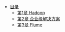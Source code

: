 * [目录](README.md)
    * [第1章 Hadoop](contents/ch01.md)
    * [第2章 企业级解决方案](contents/ch02.md)
    * [第3章 Flume](contents/ch03.md)